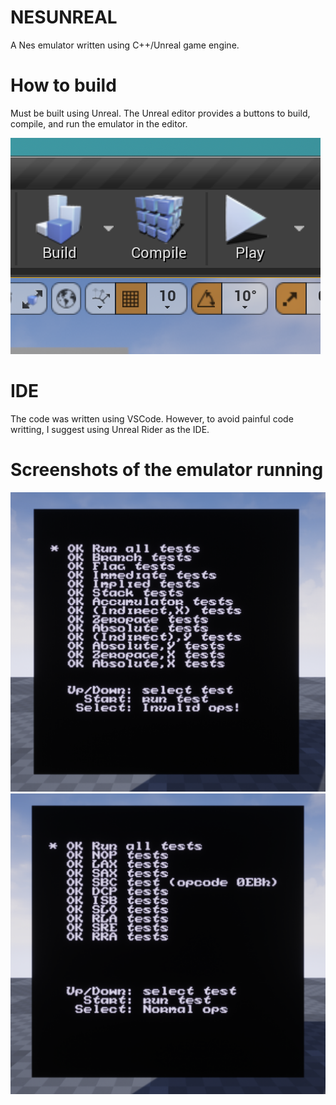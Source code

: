 # NESUNREAL

A Nes emulator written using C++/Unreal game engine.

# How to build

Must be built using Unreal. The Unreal editor provides a buttons to build, compile, and run the emulator in the editor.

![Unreal editor buttons](Images/UnrealEditorButtons.png)

# IDE

The code was written using VSCode. However, to avoid painful code writting, I suggest using Unreal Rider as the IDE. 

# Screenshots of the emulator running
![nestest rom pass](Images/nestestlegalopcodes.png)
![nestest rom pass illegal](Images/nestestillegalopcodes.png)